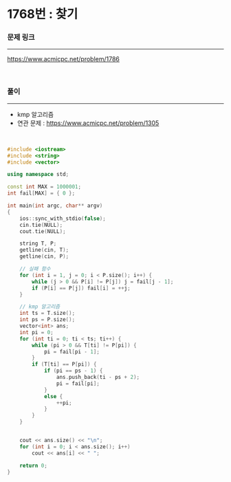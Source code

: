 1768번 : 찾기
===
### 문제 링크
---
https://www.acmicpc.net/problem/1786

<br>

### 풀이
---

- kmp 알고리즘
- 연관 문제 : https://www.acmicpc.net/problem/1305

<br>

```c++
#include <iostream>
#include <string>
#include <vector>

using namespace std;

const int MAX = 1000001;
int fail[MAX] = { 0 };

int main(int argc, char** argv)
{
	ios::sync_with_stdio(false);
	cin.tie(NULL);
	cout.tie(NULL);

	string T, P;
	getline(cin, T);
	getline(cin, P);

	// 실패 함수
	for (int i = 1, j = 0; i < P.size(); i++) {
		while (j > 0 && P[i] != P[j]) j = fail[j - 1];
		if (P[i] == P[j]) fail[i] = ++j;
	}

	// kmp 알고리즘
	int ts = T.size();
	int ps = P.size();
	vector<int> ans;
	int pi = 0;
	for (int ti = 0; ti < ts; ti++) {
		while (pi > 0 && T[ti] != P[pi]) {
			pi = fail[pi - 1];
		}
		if (T[ti] == P[pi]) {
			if (pi == ps - 1) {
				ans.push_back(ti - ps + 2);
				pi = fail[pi];
			}
			else {
				++pi;
			}
		}
	}


	cout << ans.size() << "\n";
	for (int i = 0; i < ans.size(); i++)
		cout << ans[i] << " ";

	return 0;
}
```
